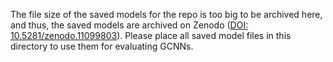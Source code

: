 The file size of the saved models for the repo is too big to be archived here, and thus, the saved models are archived on Zenodo ([DOI: 10.5281/zenodo.11099803](https://doi.org/10.5281/zenodo.11099803)). Please place all saved model files in this directory to use them for evaluating GCNNs.